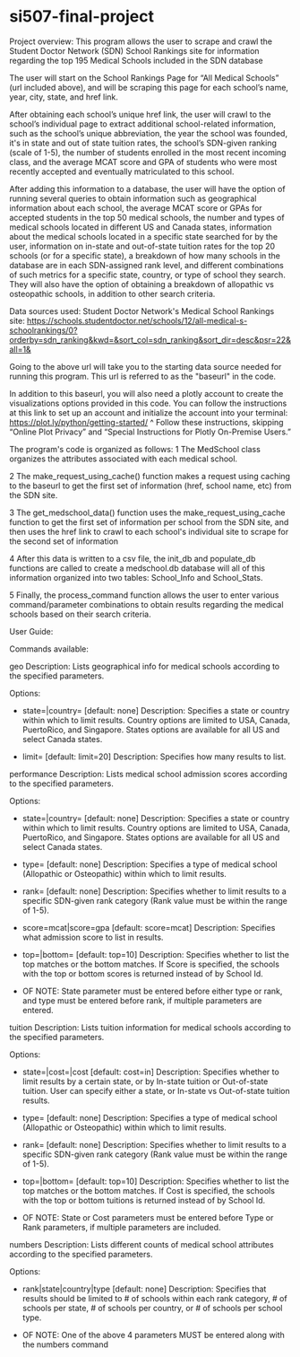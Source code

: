 # si507-final-project

Project overview:
This program allows the user to scrape and crawl the Student Doctor Network (SDN) School Rankings site for information regarding the top 195 Medical Schools included in the SDN database

The user will start on the School Rankings Page for “All Medical Schools” (url included above), and will be scraping this page for each school’s name, year, city, state, and href link.

After obtaining each school’s unique href link, the user will crawl to the school’s individual page to extract additional school-related information, such as the school’s unique abbreviation, the year the school was founded, it's in state and out of state tuition rates, the school’s SDN-given ranking (scale of 1-5), the number of students enrolled in the most recent incoming class, and the average MCAT score and GPA of students who were most recently accepted and eventually matriculated to this school.

After adding this information to a database, the user will have the option of running several queries to obtain information such as geographical information about each school, the average MCAT score or GPAs for accepted students in the top 50 medical schools, the number and types of medical schools located in different US and Canada states, information about the medical schools located in a specific state searched for by the user, information on in-state and out-of-state tuition rates for the top 20 schools (or for a specific state), a breakdown of how many schools in the database are in each SDN-assigned rank level, and different combinations of such metrics for a specific state, country, or type of school they search. They will also have the option of obtaining a breakdown of allopathic vs osteopathic schools, in addition to other search criteria.

Data sources used:
Student Doctor Network's Medical School Rankings site:
https://schools.studentdoctor.net/schools/12/all-medical-s-schoolrankings/0?orderby=sdn_ranking&kwd=&sort_col=sdn_ranking&sort_dir=desc&psr=22&all=1&

Going to the above url will take you to the starting data source needed for running this program. This url is referred to as the "baseurl" in the code.

In addition to this baseurl, you will also need a plotly account to create the visualizations options provided in this code. You can follow the instructions at this link to set up an account and initialize the account into your terminal: https://plot.ly/python/getting-started/
^ Follow these instructions, skipping “Online Plot Privacy” and “Special Instructions for Plotly On-Premise Users.”

The program's code is organized as follows:
1 The MedSchool class organizes the attributes associated with each medical school.

2 The make_request_using_cache() function makes a request using caching to the baseurl to get the first set of information (href, school name, etc) from the SDN site.

3 The get_medschool_data() function uses the make_request_using_cache function to get the first set of information per school from the SDN site, and then uses the href link to crawl to each school's individual site to scrape for the second set of information

4 After this data is written to a csv file, the init_db and populate_db functions are called to create a medschool.db database will all of this information organized into two tables: School_Info and School_Stats.

5 Finally, the process_command function allows the user to enter various command/parameter combinations to obtain results regarding the medical schools based on their search criteria.

User Guide:

Commands available:

geo
  Description: Lists geographical info for medical schools according
  to the specified parameters.

  Options:
  * state=<name>|country=<name> [default: none]
    Description: Specifies a state or country within which to limit results.
    Country options are limited to USA, Canada, PuertoRico, and Singapore.
    States options are available for all US and select Canada states.

  * limit=<limit> [default: limit=20]
    Description: Specifies how many results to list.

performance
  Description: Lists medical school admission scores according to the specified
  parameters.

  Options:
  * state=<name>|country=<name> [default: none]
    Description: Specifies a state or country within which to limit results.
    Country options are limited to USA, Canada, PuertoRico, and Singapore.
    States options are available for all US and select Canada states.

  * type=<school type> [default: none]
    Description: Specifies a type of medical school (Allopathic or Osteopathic)
    within which to limit results.

  * rank=<number> [default: none]
    Description: Specifies whether to limit results to a specific SDN-given rank
    category (Rank value must be within the range of 1-5).

  * score=mcat|score=gpa [default: score=mcat]
    Description: Specifies what admission score to list in results.

  * top=<limit>|bottom=<limit> [default: top=10]
    Description: Specifies whether to list the top <limit> matches or the bottom
    <limit> matches. If Score is specified, the schools with the top <limit> or
    bottom <limit> scores is returned instead of by School Id.

  * OF NOTE: State parameter must be entered before either type or rank,
    and type must be entered before rank, if multiple parameters are entered.

tuition
  Description: Lists tuition information for medical schools according to the
  specified parameters.

  Options:
  * state=<name>|cost=<in>|cost<out> [default: cost=in]
    Description: Specifies whether to limit results by a certain state,
    or by In-state tuition or Out-of-state tuition. User can specify either
    a state, or In-state vs Out-of-state tuition results.

  * type=<school type> [default: none]
    Description: Specifies a type of medical school (Allopathic or Osteopathic)
    within which to limit results.

  * rank=<number> [default: none]
    Description: Specifies whether to limit results to a specific SDN-given rank
    category (Rank value must be within the range of 1-5).

  * top=<limit>|bottom=<limit> [default: top=10]
    Description: Specifies whether to list the top <limit> matches or the bottom
    <limit> matches. If Cost is specified, the schools with the top <limit> or
    bottom <limit> tuitions is returned instead of by School Id.

  * OF NOTE: State or Cost parameters must be entered before Type or Rank
    parameters, if multiple parameters are included.

numbers
  Description: Lists different counts of medical school attributes according to
  the specified parameters.

  Options:
  * rank|state|country|type [default: none]
    Description: Specifies that results should be limited to # of schools
    within each rank category, # of schools per state, # of schools per
    country, or # of schools per school type.

  * OF NOTE: One of the above 4 parameters MUST be entered along with the
    numbers command
